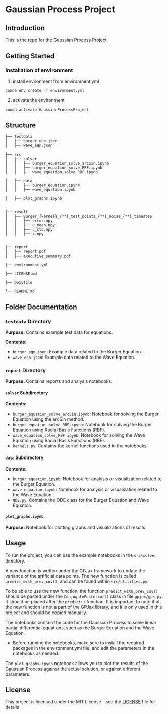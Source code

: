 # Gaussian Process Project

## Introduction
This is the repo for the Gaussian Process Project

## Getting Started

### Installation of environment
1. install environment from environment.yml
```bash
conda env create -f environment.yml
```

2. activate the environment
```bash
conda activate GaussianProcessProject
```

## Structure
```
├── testdata
│   ├── burger_eqn.json
│   ├── wave_eqn.json

├── src
│   ├── solver
│   │   ├── burger_equation_solve_arcSin.ipynb
│   │   ├── burger_equation_solve_RBF.ipynb
│   │   ├── wave_equation_solve_RBF.ipynb

│   ├── data
│   │   ├── burger_equation.ipynb
│   │   ├── wave_equation.ipynb

│   ├── plot_graphs.ipynb


├── result
│   ├── Burger_{kernel}_{**}_test_points_{**}_noise_{**}_timestep
│   │   ├── error.npy
│   │   ├── u_mean.npy
│   │   ├── u_std.npy
│   │   ├── x.npy


├── report
│   ├── report.pdf
│   ├── executive_summary.pdf

├── environment.yml

├── LICENSE.md

├── Doxyfile

└── README.md

```

## Folder Documentation

### `testdata` Directory

**Purpose:**
Contains example test data for equations.

**Contents:**
- `burger_eqn.json`: Example data related to the Burger Equation.
- `wave_eqn.json`: Example data related to the Wave Equation.

### `report` Directory

**Purpose:**
Contains reports and analysis notebooks.

#### `solver` Subdirectory

**Contents:**
- `burger_equation_solve_arcSin.ipynb`: Notebook for solving the Burger Equation using the arcSin method.
- `burger_equation_solve_RBF.ipynb`: Notebook for solving the Burger Equation using Radial Basis Functions (RBF).
- `wave_equation_solve_RBF.ipynb`: Notebook for solving the Wave Equation using Radial Basis Functions (RBF).
- `kernels.py`: Contains the kernel functions used in the notebooks.

#### `data` Subdirectory

**Contents:**
- `burger_equation.ipynb`: Notebook for analysis or visualization related to the Burger Equation.
- `wave_equation.ipynb`: Notebook for analysis or visualization related to the Wave Equation.
- `ODE.py`: Contains the ODE class for the Burger Equation and Wave Equation.

#### `plot_graphs.ipynb`

**Purpose:**
Notebook for plotting graphs and visualizations of results


## Usage
To run the project, you can use the example notebooks in the `src\solver` directory.

A new function is written under the GPJax framework to update the variance of the artificial data points. The new function is called `predict_with_prev_cov()`, and can be found within `src/utilities.py`.

To be able to use the new function, the function `predict_with_prev_cov()` should be pasted under the `ConjugatePosterior()` class in file `gpjax/gps.py`. It should be placed after the `predict()` function. It is important to note that the new function is not a part of the GPJax library, and it is only used in this project and should be copied manually.

The notebooks contain the code for the Gaussian Process to solve linear partial differential equations, such as the Burger Equation and the Wave Equation.
- Before running the notebooks, make sure to install the required packages in the environment.yml file, and edit the parameters in the notebooks as needed.

The `plot_graphs.ipynb` notebook allows you to plot the results of the Gaussian Process against the actual solution, or against different parameters.

## License
This project is licensed under the MIT License - see the [LICENSE](LICENSE.md) file for details


